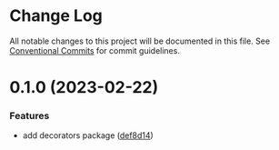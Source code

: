 # Change Log

All notable changes to this project will be documented in this file.
See [Conventional Commits](https://conventionalcommits.org) for commit guidelines.

# 0.1.0 (2023-02-22)


### Features

* add decorators package ([def8d14](https://github.com/NezuChan/utilities/commit/def8d149991da707a7b7225fcfd266c71b75c737))
